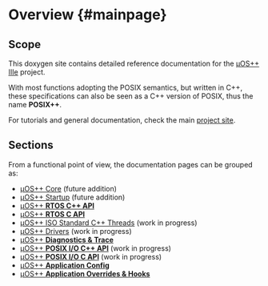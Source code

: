 # Overview {#mainpage}

## Scope

This doxygen site contains detailed reference documentation for the
[µOS++ IIIe](https://github.com/micro-os-plus) project.

With most functions adopting the POSIX semantics, but written in C++, these specifications can also be seen as a C++ version of POSIX, thus the name <b>POSIX++</b>.

For tutorials and general documentation, check the main [project site](http://micro-os-plus.github.io).

## Sections

From a functional point of view, the documentation pages can be grouped as:

* [µOS++ Core](group__cmsis-plus-core.html) (future addition)
* [µOS++ Startup](group__cmsis-plus-startup.html) (future addition)
* [µOS++ **RTOS C++ API**](group__cmsis-plus-rtos.html)
* [µOS++ **RTOS C API**](group__cmsis-plus-rtos-c.html)
* [µOS++ ISO Standard C++ Threads](group__cmsis-plus-iso.html) (work in progress)
* [µOS++ Drivers](group__cmsis-plus-drivers.html) (work in progress)
* [µOS++ **Diagnostics & Trace**](group__cmsis-plus-diag.html)
* [µOS++ **POSIX I/O C++ API**](group__cmsis-plus-posix-io.html) (work in progress)
* [µOS++ **POSIX I/O C API**](group__cmsis-plus-posix-io-c.html) (work in progress)
* [µOS++ **Application Config**](group__cmsis-plus-app-config.html)
* [µOS++ **Application Overrides & Hooks**](group__cmsis-plus-app-hooks.html)


